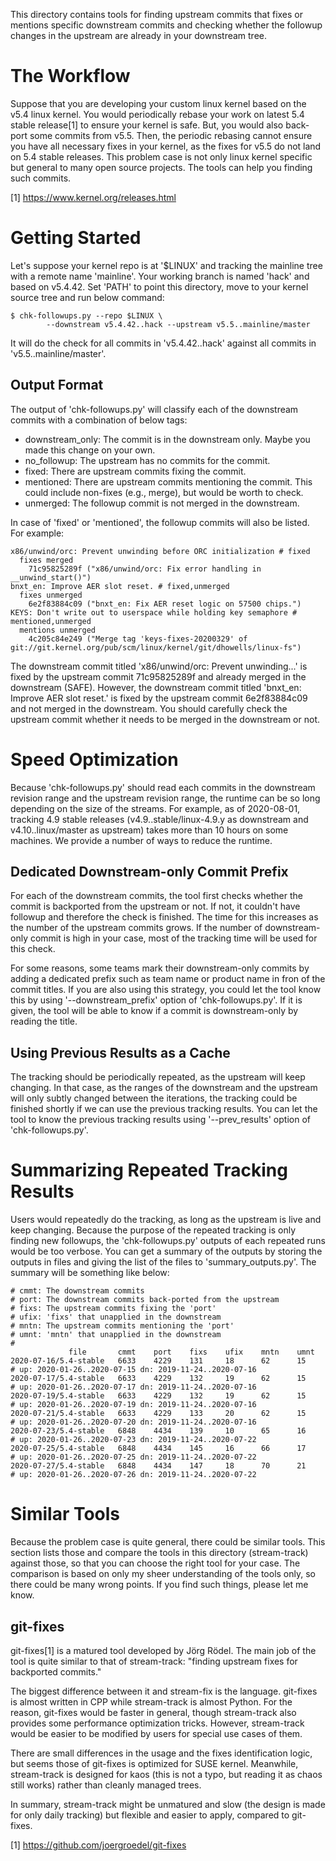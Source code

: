 This directory contains tools for finding upstream commits that fixes or
mentions specific downstream commits and checking whether the followup changes
in the upstream are already in your downstream tree.

The Workflow
============

Suppose that you are developing your custom linux kernel based on the v5.4
linux kernel.  You would periodically rebase your work on latest 5.4 stable
release[1] to ensure your kernel is safe.  But, you would also back-port some
commits from v5.5.  Then, the periodic rebasing cannot ensure you have all
necessary fixes in your kernel, as the fixes for v5.5 do not land on 5.4 stable
releases.  This problem case is not only linux kernel specific but general to
many open source projects.  The tools can help you finding such commits.

[1] https://www.kernel.org/releases.html

Getting Started
===============

Let's suppose your kernel repo is at '$LINUX' and tracking the mainline
tree with a remote name 'mainline'.  Your working branch is named 'hack' and
based on v5.4.42.  Set 'PATH' to point this directory, move to your kernel
source tree and run below command:

    $ chk-followups.py --repo $LINUX \
            --downstream v5.4.42..hack --upstream v5.5..mainline/master

It will do the check for all commits in 'v5.4.42..hack' against all commits in
'v5.5..mainline/master'.

Output Format
-------------

The output of 'chk-followups.py' will classify each of the downstream commits
with a combination of below tags:

 - downstream_only: The commit is in the downstream only.  Maybe you made this
   change on your own.
 - no_followup: The upstream has no commits for the commit.
 - fixed: There are upstream commits fixing the commit.
 - mentioned: There are upstream commits mentioning the commit.  This could
   include non-fixes (e.g., merge), but would be worth to check.
 - unmerged: The followup commit is not merged in the downstream.

In case of 'fixed' or 'mentioned', the followup commits will also be listed.
For example:

    x86/unwind/orc: Prevent unwinding before ORC initialization # fixed
      fixes merged
        71c95825289f ("x86/unwind/orc: Fix error handling in __unwind_start()")
    bnxt_en: Improve AER slot reset. # fixed,unmerged
      fixes unmerged
        6e2f83884c09 ("bnxt_en: Fix AER reset logic on 57500 chips.")
    KEYS: Don't write out to userspace while holding key semaphore # mentioned,unmerged
      mentions unmerged
        4c205c84e249 ("Merge tag 'keys-fixes-20200329' of git://git.kernel.org/pub/scm/linux/kernel/git/dhowells/linux-fs")

The downstream commit titled 'x86/unwind/orc: Prevent unwinding...' is fixed by
the upstream commit 71c95825289f and already merged in the downstream (SAFE).
However, the downstream commit titled 'bnxt_en: Improve AER slot reset.' is
fixed by the upstream commit 6e2f83884c09 and not merged in the downstream.
You should carefully check the upstream commit whether it needs to be merged in
the downstream or not.

Speed Optimization
==================

Because 'chk-followups.py' should read each commits in the downstream revision
range and the upstream revision range, the runtime can be so long depending on
the size of the streams.  For example, as of 2020-08-01, tracking 4.9 stable
releases (v4.9..stable/linux-4.9.y as downstream and v4.10..linux/master as
upstream) takes more than 10 hours on some machines.  We provide a number of
ways to reduce the runtime.

Dedicated Downstream-only Commit Prefix
---------------------------------------

For each of the downstream commits, the tool first checks whether the commit is
backported from the upstream or not.  If not, it couldn't have followup and
therefore the check is finished.  The time for this increases as the number of
the upstream commits grows.  If the number of downstream-only commit is high in
your case, most of the tracking time will be used for this check.

For some reasons, some teams mark their downstream-only commits by adding a
dedicated prefix such as team name or product name in fron of the commit
titles.  If you are also using this strategy, you could let the tool know this
by using '--downstream_prefix' option of 'chk-followups.py'.  If it is given,
the tool will be able to know if a commit is downstream-only by reading the
title.

Using Previous Results as a Cache
---------------------------------

The tracking should be periodically repeated, as the upstream will keep
changing.  In that case, as the ranges of the downstream and the upstream will
only subtly changed between the iterations, the tracking could be finished
shortly if we can use the previous tracking results.  You can let the tool to
know the previous tracking results using '--prev_results' option of
'chk-followups.py'.

Summarizing Repeated Tracking Results
=====================================

Users would repeatedly do the tracking, as long as the upstream is live and
keep changing.  Because the purpose of the repeated tracking is only finding
new followups, the 'chk-followups.py' outputs of each repeated runs would be
too verbose.  You can get a summary of the outputs by storing the outputs in
files and giving the list of the files to 'summary_outputs.py'.  The summary
will be something like below:

    # cmmt: The downstream commits
    # port: The downstream commits back-ported from the upstream
    # fixs: The upstream commits fixing the 'port'
    # ufix: 'fixs' that unapplied in the downstream
    # mntn: The upstream commits mentioning the 'port'
    # umnt: 'mntn' that unapplied in the downstream
    #
                 file       cmmt    port    fixs    ufix    mntn    umnt
    2020-07-16/5.4-stable   6633    4229    131     18      62      15      # up: 2020-01-26..2020-07-15 dn: 2019-11-24..2020-07-16
    2020-07-17/5.4-stable   6633    4229    132     19      62      15      # up: 2020-01-26..2020-07-17 dn: 2019-11-24..2020-07-16
    2020-07-19/5.4-stable   6633    4229    132     19      62      15      # up: 2020-01-26..2020-07-19 dn: 2019-11-24..2020-07-16
    2020-07-21/5.4-stable   6633    4229    133     20      62      15      # up: 2020-01-26..2020-07-20 dn: 2019-11-24..2020-07-16
    2020-07-23/5.4-stable   6848    4434    139     10      65      16      # up: 2020-01-26..2020-07-23 dn: 2019-11-24..2020-07-22
    2020-07-25/5.4-stable   6848    4434    145     16      66      17      # up: 2020-01-26..2020-07-25 dn: 2019-11-24..2020-07-22
    2020-07-27/5.4-stable   6848    4434    147     18      70      21      # up: 2020-01-26..2020-07-26 dn: 2019-11-24..2020-07-22

Similar Tools
=============

Because the problem case is quite general, there could be similar tools.  This
section lists those and compare the tools in this directory (stream-track)
against those, so that you can choose the right tool for your case.  The
comparison is based on only my sheer understanding of the tools only, so there
could be many wrong points.  If you find such things, please let me know.

git-fixes
---------

git-fixes[1] is a matured tool developed by Jörg Rödel.  The main job of the
tool is quite similar to that of stream-track: "finding upstream fixes for
backported commits."

The biggest difference between it and stream-fix is the language.  git-fixes is
almost written in CPP while stream-track is almost Python.  For the reason,
git-fixes would be faster in general, though stream-track also provides some
performance optimization tricks.  However, stream-track would be easier to be
modified by users for special use cases of them.

There are small differences in the usage and the fixes identification logic,
but seems those of git-fixes is optimized for SUSE kernel.  Meanwhile,
stream-track is designed for kaos (this is not a typo, but reading it as chaos
still works) rather than cleanly managed trees.

In summary, stream-track might be unmatured and slow (the design is made for
only daily tracking) but flexible and easier to apply, compared to git-fixes.

[1] https://github.com/joergroedel/git-fixes
